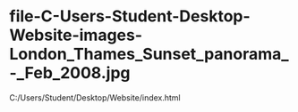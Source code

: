 # file-C-Users-Student-Desktop-Website-images-London_Thames_Sunset_panorama_-_Feb_2008.jpg
C:/Users/Student/Desktop/Website/index.html
